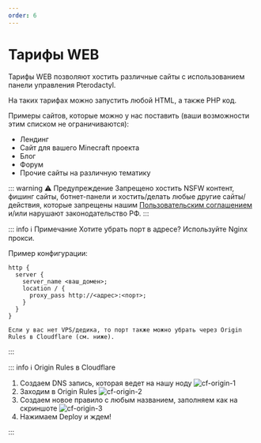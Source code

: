 ```yaml
---
order: 6
---
```


# Тарифы WEB

Тарифы WEB позволяют хостить различные сайты с использованием панели управления Pterodactyl.

На таких тарифах можно запустить любой HTML, а также PHP код.

Примеры сайтов, которые можно у нас поставить (ваши возможности этим списком не ограничиваются):

- Лендинг
- Сайт для вашего Minecraft проекта
- Блог
- Форум
- Прочие сайты на различную тематику

::: warning :warning: Предупреждение
Запрещено хостить NSFW контент, фишинг сайты, ботнет-панели и хостить/делать любые другие сайты/действия,
которые запрещены нашим [Пользовательским соглашением](https://play2go.cloud/user-agreement) и/или нарушают законодательство РФ.
:::

::: info :information_source: Примечание
Хотите убрать порт в адресе? Используйте Nginx прокси.

Пример конфигурации:

```nginx
http {
  server {
    server_name <ваш_домен>;
    location / {
      proxy_pass http://<адрес>:<порт>;
    }
  }
}

Если у вас нет VPS/дедика, то порт также можно убрать через Origin Rules в Cloudflare (см. ниже).
```

:::

::: info :information_source: Origin Rules в Cloudflare

1. Создаем DNS запись, которая ведет на нашу ноду
   ![cf-origin-1](/cf-origin/cf-origin-1.png)
2. Заходим в Origin Rules
   ![cf-origin-2](/cf-origin/cf-origin-2.png)
3. Создаем новое правило с любым названием, заполняем как на скриншоте
   ![cf-origin-3](/cf-origin/cf-origin-3.png)
4. Нажимаем Deploy и ждем!

:::

